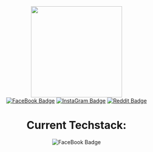 <div id="header" align="center">
  <img src="https://media.giphy.com/media/HwBlFQZFcAoUcPHZdX/giphy.gif" width="240"/>
  <div id="social">
    <a href="https://www.facebook.com/rec.kun.9"><img src="https://img.shields.io/badge/FaceBook-blue?style=for-the-badge&logo=facebook&logoColor=white" alt="FaceBook Badge"/></a>
    <a href="https://www.instagram.com/nords1337"><img src="https://img.shields.io/badge/Instagram-hotpink?style=for-the-badge&logo=instagram&logoColor=white" alt="InstaGram Badge"/></a>
    <a href="https://www.reddit.com/user/ThePawners"><img src="https://img.shields.io/badge/Reddit-orange?style=for-the-badge&logo=reddit&logoColor=white" alt="Reddit Badge"/></a>
  </div>
  
  <div id="tools">
    <h1>Current Techstack:</h1>
    <img src="https://img.shields.io/badge/HTML-blue?style=for-the-badge&logo=html&logoColor=white" alt="FaceBook Badge"/>
  </div>
</div>
